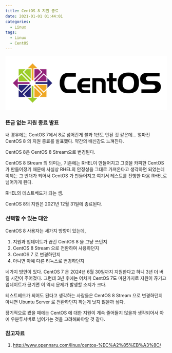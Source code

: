 ```yaml
---
title: CentOS 8 지원 종료
date: 2021-01-01 01:44:01
categories:
  - Linux
tags:
  - Linux
  - CentOS
---
```


![](/assets/images/centos_logo.png)

### 뜬금 없는 지원 종료 발표

내 경우에는 CentOS 7에서 8로 넘어간게 불과 1년도 안된 것 같은데... 얼마전 CentOS 8 의 지원 종료를 발표했다. 약간의 배신감도 느껴진다.

CentOS 8은 CentOS 8 Stream으로 변경된다.

CentOS 8 Stream 의 의미는, 기존에는 RHEL이 만들어지고 그것을 카피한 CentOS가 만들어졌기 때문에 사실상 RHEL의 안정성을 그대로 가져온다고 생각하면 되었는데 이제는 그 반대가 되어서 CentOS 가 만들어지고 여기서 테스트를 진행한 다음 RHEL로 넘어가게 된다.

RHEL의 테스트베드가 되는 셈.

CentOS 8의 지원은 2021년 12월 31일에 종료된다.

### 선택할 수 있는 대안

CentOS 8 사용자는 세가지 방향이 있는데,
1. 지원과 업데이트가 끊긴 CentOS 8 을 그냥 쓰던지
2. CentOS 8 Stream 으로 전환하여 사용하던지
3. CentOS 7 로 변경하던지
4. 아니면 아예 다른 리눅스로 변경하던지

네가지 방안이 있다. CentOS 7 은 2024년 6월 30일까지 지원한다고 하니 3년 더 버틸 시간이 주어졌다. 그런데 3년 후에는 어차피 CentOS 7도 마찬가지로 지원이 끊기고 업데이트가 끊기면 이 역시 문제가 발생할 소지가 크다.

테스트베드가 되어도 된다고 생각하는 사람들은 CentOS 8 Stream 으로 변경하던지 아니면 Ubuntu Server 로 전환하던지 하는게 낫지 않을까 싶다.

장기적으로 봤을 때에는 CentOS 에 대한 지원이 계속 줄어들지 않을까 생각되어서 아예 우분투서버로 넘어가는 것을 고려해봐야할 것 같다.

### 참고자료

1. <http://www.opennaru.com/linux/centos-%EC%A2%85%EB%A3%8C/>
